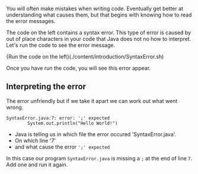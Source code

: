 You will often make mistakes when writing code. Eventually get better at understanding what causes them, but that begins with knowing how to read the error messages. 

The code on the left contains a syntax error. This type of error is caused by out of place characters in your code that Java does not no how to interpret. Let's run the code to see the error message.

{Run the code on the left}(./content/introduction/SyntaxError.sh)

Once you have run the code, you will see this error appear.

## Interpreting the error
The error unfriendly but if we take it apart we can work out what went wrong.

```
SyntaxError.java:7: error: ';' expected
        System.out.println("Hello World!")
```

- Java is telling us in which file the error occured 'SyntaxError.java'.
- On which line '7'
- and what cause the error `';' expected`

In this case our program `SyntaxError.java` is missing a `;` at the end of line `7`. Add one and run it again.